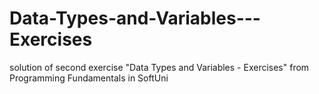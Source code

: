 # Data-Types-and-Variables---Exercises
solution of second exercise "Data Types and Variables - Exercises" from Programming Fundamentals in SoftUni
